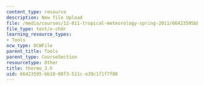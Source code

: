 ```yaml
---
content_type: resource
description: New file Upload
file: /media/courses/12-811-tropical-meteorology-spring-2011/66423595bb1008f3511ce39c1f1f7f80_thermo_3.h
file_type: text/x-chdr
learning_resource_types:
- Tools
ocw_type: OCWFile
parent_title: Tools
parent_type: CourseSection
resourcetype: Other
title: thermo_3.h
uid: 66423595-bb10-08f3-511c-e39c1f1f7f80
---
```

